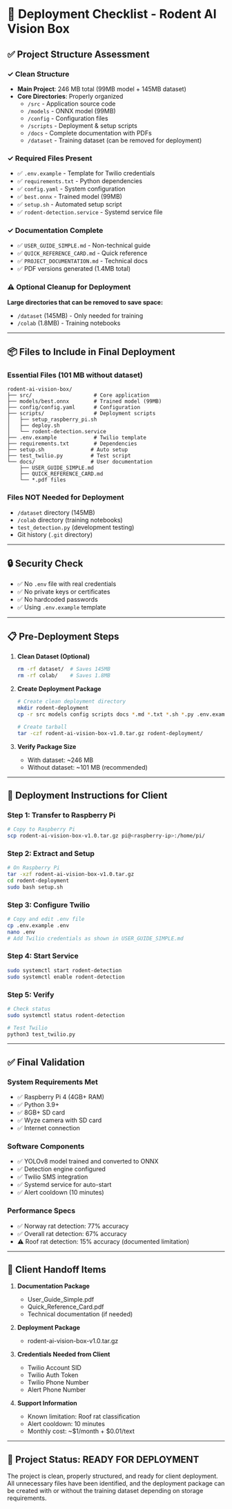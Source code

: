 # 🚀 Deployment Checklist - Rodent AI Vision Box

## ✅ Project Structure Assessment

### ✓ Clean Structure
- **Main Project**: 246 MB total (99MB model + 145MB dataset)
- **Core Directories**: Properly organized
  - `/src` - Application source code
  - `/models` - ONNX model (99MB)
  - `/config` - Configuration files
  - `/scripts` - Deployment & setup scripts
  - `/docs` - Complete documentation with PDFs
  - `/dataset` - Training dataset (can be removed for deployment)

### ✓ Required Files Present
- ✅ `.env.example` - Template for Twilio credentials
- ✅ `requirements.txt` - Python dependencies
- ✅ `config.yaml` - System configuration
- ✅ `best.onnx` - Trained model (99MB)
- ✅ `setup.sh` - Automated setup script
- ✅ `rodent-detection.service` - Systemd service file

### ✓ Documentation Complete
- ✅ `USER_GUIDE_SIMPLE.md` - Non-technical guide
- ✅ `QUICK_REFERENCE_CARD.md` - Quick reference
- ✅ `PROJECT_DOCUMENTATION.md` - Technical docs
- ✅ PDF versions generated (1.4MB total)

### ⚠️ Optional Cleanup for Deployment
**Large directories that can be removed to save space:**
- `/dataset` (145MB) - Only needed for training
- `/colab` (1.8MB) - Training notebooks

---

## 📦 Files to Include in Final Deployment

### Essential Files (101 MB without dataset)
```
rodent-ai-vision-box/
├── src/                    # Core application
├── models/best.onnx        # Trained model (99MB)
├── config/config.yaml      # Configuration
├── scripts/                # Deployment scripts
│   ├── setup_raspberry_pi.sh
│   ├── deploy.sh
│   └── rodent-detection.service
├── .env.example            # Twilio template
├── requirements.txt        # Dependencies
├── setup.sh               # Auto setup
├── test_twilio.py         # Test script
└── docs/                  # User documentation
    ├── USER_GUIDE_SIMPLE.md
    ├── QUICK_REFERENCE_CARD.md
    └── *.pdf files
```

### Files NOT Needed for Deployment
- `/dataset` directory (145MB)
- `/colab` directory (training notebooks)
- `test_detection.py` (development testing)
- Git history (`.git` directory)

---

## 🔒 Security Check
- ✅ No `.env` file with real credentials
- ✅ No private keys or certificates
- ✅ No hardcoded passwords
- ✅ Using `.env.example` template

---

## 📋 Pre-Deployment Steps

1. **Clean Dataset (Optional)**
   ```bash
   rm -rf dataset/  # Saves 145MB
   rm -rf colab/    # Saves 1.8MB
   ```

2. **Create Deployment Package**
   ```bash
   # Create clean deployment directory
   mkdir rodent-deployment
   cp -r src models config scripts docs *.md *.txt *.sh *.py .env.example rodent-deployment/
   
   # Create tarball
   tar -czf rodent-ai-vision-box-v1.0.tar.gz rodent-deployment/
   ```

3. **Verify Package Size**
   - With dataset: ~246 MB
   - Without dataset: ~101 MB (recommended)

---

## 🚀 Deployment Instructions for Client

### Step 1: Transfer to Raspberry Pi
```bash
# Copy to Raspberry Pi
scp rodent-ai-vision-box-v1.0.tar.gz pi@<raspberry-ip>:/home/pi/
```

### Step 2: Extract and Setup
```bash
# On Raspberry Pi
tar -xzf rodent-ai-vision-box-v1.0.tar.gz
cd rodent-deployment
sudo bash setup.sh
```

### Step 3: Configure Twilio
```bash
# Copy and edit .env file
cp .env.example .env
nano .env
# Add Twilio credentials as shown in USER_GUIDE_SIMPLE.md
```

### Step 4: Start Service
```bash
sudo systemctl start rodent-detection
sudo systemctl enable rodent-detection
```

### Step 5: Verify
```bash
# Check status
sudo systemctl status rodent-detection

# Test Twilio
python3 test_twilio.py
```

---

## ✅ Final Validation

### System Requirements Met
- ✅ Raspberry Pi 4 (4GB+ RAM)
- ✅ Python 3.9+
- ✅ 8GB+ SD card
- ✅ Wyze camera with SD card
- ✅ Internet connection

### Software Components
- ✅ YOLOv8 model trained and converted to ONNX
- ✅ Detection engine configured
- ✅ Twilio SMS integration
- ✅ Systemd service for auto-start
- ✅ Alert cooldown (10 minutes)

### Performance Specs
- ✅ Norway rat detection: 77% accuracy
- ✅ Overall rat detection: 67% accuracy
- ⚠️ Roof rat detection: 15% accuracy (documented limitation)

---

## 📝 Client Handoff Items

1. **Documentation Package**
   - User_Guide_Simple.pdf
   - Quick_Reference_Card.pdf
   - Technical documentation (if needed)

2. **Deployment Package**
   - rodent-ai-vision-box-v1.0.tar.gz

3. **Credentials Needed from Client**
   - Twilio Account SID
   - Twilio Auth Token
   - Twilio Phone Number
   - Alert Phone Number

4. **Support Information**
   - Known limitation: Roof rat classification
   - Alert cooldown: 10 minutes
   - Monthly cost: ~$1/month + $0.01/text

---

## 🎯 Project Status: READY FOR DEPLOYMENT

The project is clean, properly structured, and ready for client deployment. All unnecessary files have been identified, and the deployment package can be created with or without the training dataset depending on storage requirements.